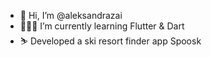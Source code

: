 - 👋 Hi, I’m @aleksandrazai
- 👩🏻‍💻 I’m currently learning Flutter & Dart
- ⛷️ Developed a ski resort finder app Spoosk

<!---
aleksandrazai/aleksandrazai is a ✨ special ✨ repository because its `README.md` (this file) appears on your GitHub profile.
You can click the Preview link to take a look at your changes.
--->

